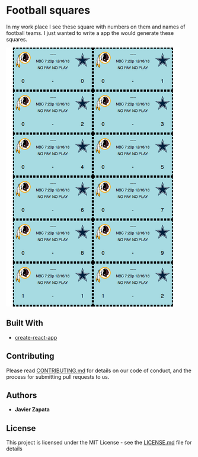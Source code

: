 # Football squares

In my work place I see these square with numbers on them and names of football teams.  I just wanted to write a app the would generate these squares.  

![Alt text](/public/footballsquares.png?raw=true "Optional Title")


## Built With

* [create-react-app](https://github.com/facebook/create-react-app)

## Contributing

Please read [CONTRIBUTING.md](https://gist.github.com/PurpleBooth/b24679402957c63ec426) for details on our code of conduct, and the process for submitting pull requests to us.



## Authors

* **Javier Zapata**

## License

This project is licensed under the MIT License - see the [LICENSE.md](LICENSE.md) file for details
